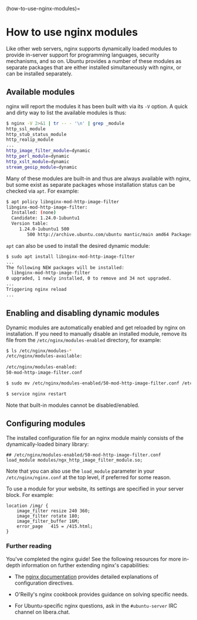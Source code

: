 (how-to-use-nginx-modules)=
# How to use nginx modules

Like other web servers, nginx supports dynamically loaded modules to provide in-server support for programming languages, security mechanisms, and so on. Ubuntu provides a number of these modules as separate packages that are either installed simultaneously with nginx, or can be installed separately. 

## Available modules

nginx will report the modules it has been built with via its `-V` option.  A quick and dirty way to list the available modules is thus:

```bash
$ nginx -V 2>&1 | tr -- - '\n' | grep _module                                                                    
http_ssl_module                                                                                                  
http_stub_status_module                                                                                          
http_realip_module                                                                                               
...                                                                                                              
http_image_filter_module=dynamic                                                                                 
http_perl_module=dynamic                                                                                         
http_xslt_module=dynamic                                                                                         
stream_geoip_module=dynamic
```

Many of these modules are built-in and thus are always available with nginx, but some exist as separate packages whose installation status can be checked via `apt`. For example:

```bash
$ apt policy libnginx-mod-http-image-filter                                                                      
libnginx-mod-http-image-filter:                                                                                  
  Installed: (none)                                                                                              
  Candidate: 1.24.0-1ubuntu1                                                                                     
  Version table:                                                                                                 
     1.24.0-1ubuntu1 500                                                                                         
        500 http://archive.ubuntu.com/ubuntu mantic/main amd64 Packages
```

`apt` can also be used to install the desired dynamic module:

```bash
$ sudo apt install libnginx-mod-http-image-filter                                                                
...                                                                                                              
The following NEW packages will be installed:                                                                    
  libnginx-mod-http-image-filter                                                                                 
0 upgraded, 1 newly installed, 0 to remove and 34 not upgraded.                                                  
...                                                                                                              
Triggering nginx reload                                                                                          
...
```

## Enabling and disabling dynamic modules

Dynamic modules are automatically enabled and get reloaded by nginx on installation. If you need to manually disable an installed module, remove its file from the `/etc/nginx/modules-enabled` directory, for example:

```bash
$ ls /etc/nginx/modules-*                                                                                        
/etc/nginx/modules-available:                                                                                    
                                                                                                                     
/etc/nginx/modules-enabled:                                                                                      
50-mod-http-image-filter.conf

$ sudo mv /etc/nginx/modules-enabled/50-mod-http-image-filter.conf /etc/nginx/modules-available/

$ service nginx restart
```

Note that built-in modules cannot be disabled/enabled.

## Configuring modules

The installed configuration file for an nginx module mainly consists of the dynamically-loaded binary library:

```text
## /etc/nginx/modules-enabled/50-mod-http-image-filter.conf
load_module modules/ngx_http_image_filter_module.so;
```

Note that you can also use the `load_module` parameter in your `/etc/nginx/nginx.conf` at the top level, if preferred for some reason.

To use a module for your website, its settings are specified in your server block. For example:

```text
location /img/ {
    image_filter resize 240 360;
    image_filter rotate 180;
    image_filter_buffer 16M;
    error_page   415 = /415.html;
}
```

### Further reading

You've completed the nginx guide! See the following resources for more in-depth information on further extending nginx's capabilities:

* The [nginx documentation](https://nginx.org/en/docs/) provides detailed explanations of configuration directives.

* O'Reilly's nginx cookbook provides guidance on solving specific needs.

* For Ubuntu-specific nginx questions, ask in the `#ubuntu-server` IRC channel on <a>libera.chat</a>.
